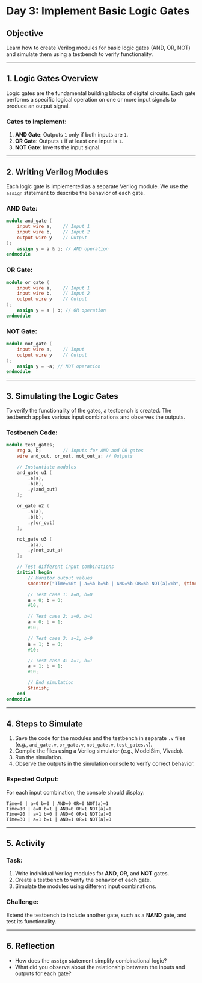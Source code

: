 # Day 3: Implement Basic Logic Gates

## Objective
Learn how to create Verilog modules for basic logic gates (AND, OR, NOT) and simulate them using a testbench to verify functionality.

---

## 1. Logic Gates Overview
Logic gates are the fundamental building blocks of digital circuits. Each gate performs a specific logical operation on one or more input signals to produce an output signal.

### Gates to Implement:
1. **AND Gate**: Outputs `1` only if both inputs are `1`.
2. **OR Gate**: Outputs `1` if at least one input is `1`.
3. **NOT Gate**: Inverts the input signal.

---

## 2. Writing Verilog Modules
Each logic gate is implemented as a separate Verilog module. We use the `assign` statement to describe the behavior of each gate.

### AND Gate:
```verilog
module and_gate (
    input wire a,    // Input 1
    input wire b,    // Input 2
    output wire y    // Output
);
    assign y = a & b; // AND operation
endmodule
```

### OR Gate:
```verilog
module or_gate (
    input wire a,    // Input 1
    input wire b,    // Input 2
    output wire y    // Output
);
    assign y = a | b; // OR operation
endmodule
```

### NOT Gate:
```verilog
module not_gate (
    input wire a,    // Input
    output wire y    // Output
);
    assign y = ~a; // NOT operation
endmodule
```

---

## 3. Simulating the Logic Gates
To verify the functionality of the gates, a testbench is created. The testbench applies various input combinations and observes the outputs.

### Testbench Code:
```verilog
module test_gates;
    reg a, b;        // Inputs for AND and OR gates
    wire and_out, or_out, not_out_a; // Outputs

    // Instantiate modules
    and_gate u1 (
        .a(a),
        .b(b),
        .y(and_out)
    );

    or_gate u2 (
        .a(a),
        .b(b),
        .y(or_out)
    );

    not_gate u3 (
        .a(a),
        .y(not_out_a)
    );

    // Test different input combinations
    initial begin
        // Monitor output values
        $monitor("Time=%0t | a=%b b=%b | AND=%b OR=%b NOT(a)=%b", $time, a, b, and_out, or_out, not_out_a);

        // Test case 1: a=0, b=0
        a = 0; b = 0;
        #10;

        // Test case 2: a=0, b=1
        a = 0; b = 1;
        #10;

        // Test case 3: a=1, b=0
        a = 1; b = 0;
        #10;

        // Test case 4: a=1, b=1
        a = 1; b = 1;
        #10;

        // End simulation
        $finish;
    end
endmodule
```

---

## 4. Steps to Simulate
1. Save the code for the modules and the testbench in separate `.v` files (e.g., `and_gate.v`, `or_gate.v`, `not_gate.v`, `test_gates.v`).
2. Compile the files using a Verilog simulator (e.g., ModelSim, Vivado).
3. Run the simulation.
4. Observe the outputs in the simulation console to verify correct behavior.

### Expected Output:
For each input combination, the console should display:
```
Time=0 | a=0 b=0 | AND=0 OR=0 NOT(a)=1
Time=10 | a=0 b=1 | AND=0 OR=1 NOT(a)=1
Time=20 | a=1 b=0 | AND=0 OR=1 NOT(a)=0
Time=30 | a=1 b=1 | AND=1 OR=1 NOT(a)=0
```

---

## 5. Activity
### Task:
1. Write individual Verilog modules for **AND**, **OR**, and **NOT** gates.
2. Create a testbench to verify the behavior of each gate.
3. Simulate the modules using different input combinations.

### Challenge:
Extend the testbench to include another gate, such as a **NAND** gate, and test its functionality.

---

## 6. Reflection
- How does the `assign` statement simplify combinational logic?
- What did you observe about the relationship between the inputs and outputs for each gate?